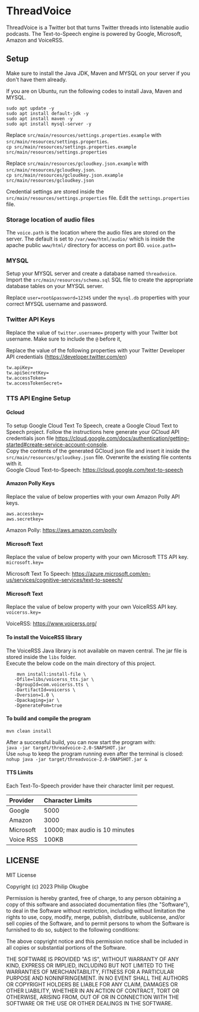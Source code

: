 # ThreadVoice

ThreadVoice is a Twitter bot that turns Twitter threads into listenable audio podcasts. The Text-to-Speech engine is powered by Google, Microsoft, Amazon and VoiceRSS.

## Setup

Make sure to install the Java JDK, Maven and MYSQL on your server if you don't have them already.  

If you are on Ubuntu, run the following codes to install Java, Maven and MYSQL.

```
sudo apt update -y
sudo apt install default-jdk -y
sudo apt install maven -y
sudo apt install mysql-server -y
```

Replace `src/main/resources/settings.properties.example` with `src/main/resources/settings.properties`.  
`cp src/main/resources/settings.properties.example src/main/resources/settings.properties`    

Replace `src/main/resources/gcloudkey.json.example` with `src/main/resources/gcloudkey.json`.  
`cp src/main/resources/gcloudkey.json.example src/main/resources/gcloudkey.json`  

Credential settings are stored inside the `src/main/resources/settings.properties` file.
Edit the `settings.properties` file.  

### Storage location of audio files
The `voice.path` is the location where the audio files are stored on the server. The default is set to `/var/www/html/audio/` which is inside the apache public `www/html/` directory for access on port 80.
`voice.path=`

### MYSQL
Setup your MYSQL server and create a database named `threadvoice`.  
Import the `src/main/resources/schema.sql` SQL file to create the appropriate database tables on your MYSQL server.  

Replace `user=root&password=12345` under the `mysql.db` properties with your correct MYSQL username and password.  

### Twitter API Keys

Replace the value of `twitter.username=` property with your Twitter bot username. Make sure to include the `@` before it,

Replace the value of the following properties with your Twitter Developer API credentials (https://developer.twitter.com/en)
```
tw.apiKey=
tw.apiSecretKey=
tw.accessToken=
tw.accessTokenSecret=
```

### TTS API Engine Setup

#### Gcloud
To setup Google Cloud Text To Speech, create a Google Cloud Text to Speech project. Follow the instructions here generate your GCloud API credentials json file https://cloud.google.com/docs/authentication/getting-started#create-service-account-console.  
Copy the contents of the generated GCloud json file and insert it inside the `src/main/resources/gcloudkey.json` file. Overwrite the existing file contents with it.  
Google Cloud Text-to-Speech: https://cloud.google.com/text-to-speech

#### Amazon Polly Keys
Replace the value of below properties with your own Amazon Polly API keys.  
```
aws.accesskey=
aws.secretkey=
```
Amazon Polly: https://aws.amazon.com/polly

#### Microsoft Text
Replace the value of below property with your own Microsoft TTS API key.  
`microsoft.key=`  

Microsoft Text To Speech: https://azure.microsoft.com/en-us/services/cognitive-services/text-to-speech/  

#### Microsoft Text
Replace the value of below property with your own VoiceRSS API key.  
`voicerss.key=` 

VoiceRSS: https://www.voicerss.org/  

#### To install the VoiceRSS library
The VoiceRSS Java library is not available on maven central. The jar file is stored inside the `libs` folder.  
Execute the below code on the main directory of this project.  

```
    mvn install:install-file \
   -Dfile=libs/voicerss_tts.jar \
   -DgroupId=com.voicerss.tts \
   -DartifactId=voicerss \
   -Dversion=1.0 \
   -Dpackaging=jar \
   -DgeneratePom=true
```

#### To build and compile the program
`mvn clean install`

After a successful build, you can now start the program with:  
`java -jar target/threadvoice-2.0-SNAPSHOT.jar`  
Use `nohup` to keep the program running even after the terminal is closed:  
`nohup java -jar target/threadvoice-2.0-SNAPSHOT.jar &`  


#### TTS Limits
Each Text-To-Speech provider have their character limit per request.

| Provider  | Character Limits               |
|:----------|:-------------------------------|
| Google    | 5000                           |
| Amazon    | 3000                           |
| Microsoft | 10000; max audio is 10 minutes |
| Voice RSS | 100KB                          |

## LICENSE
MIT License

Copyright (c) 2023 Philip Okugbe

Permission is hereby granted, free of charge, to any person obtaining a copy
of this software and associated documentation files (the "Software"), to deal
in the Software without restriction, including without limitation the rights
to use, copy, modify, merge, publish, distribute, sublicense, and/or sell
copies of the Software, and to permit persons to whom the Software is
furnished to do so, subject to the following conditions:

The above copyright notice and this permission notice shall be included in all
copies or substantial portions of the Software.

THE SOFTWARE IS PROVIDED "AS IS", WITHOUT WARRANTY OF ANY KIND, EXPRESS OR
IMPLIED, INCLUDING BUT NOT LIMITED TO THE WARRANTIES OF MERCHANTABILITY,
FITNESS FOR A PARTICULAR PURPOSE AND NONINFRINGEMENT. IN NO EVENT SHALL THE
AUTHORS OR COPYRIGHT HOLDERS BE LIABLE FOR ANY CLAIM, DAMAGES OR OTHER
LIABILITY, WHETHER IN AN ACTION OF CONTRACT, TORT OR OTHERWISE, ARISING FROM,
OUT OF OR IN CONNECTION WITH THE SOFTWARE OR THE USE OR OTHER DEALINGS IN THE
SOFTWARE.
